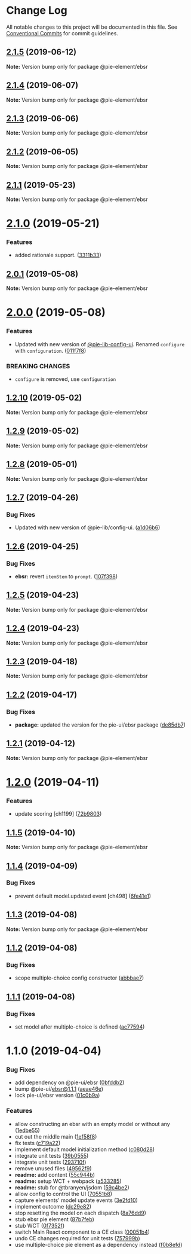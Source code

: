 # Change Log

All notable changes to this project will be documented in this file.
See [Conventional Commits](https://conventionalcommits.org) for commit guidelines.

## [2.1.5](https://github.com/pie-framework/pie-elements/compare/@pie-element/ebsr@2.1.4...@pie-element/ebsr@2.1.5) (2019-06-12)

**Note:** Version bump only for package @pie-element/ebsr





## [2.1.4](https://github.com/pie-framework/pie-elements/compare/@pie-element/ebsr@2.1.3...@pie-element/ebsr@2.1.4) (2019-06-07)

**Note:** Version bump only for package @pie-element/ebsr





## [2.1.3](https://github.com/pie-framework/pie-elements/compare/@pie-element/ebsr@2.1.2...@pie-element/ebsr@2.1.3) (2019-06-06)

**Note:** Version bump only for package @pie-element/ebsr





## [2.1.2](https://github.com/pie-framework/pie-elements/compare/@pie-element/ebsr@2.1.1...@pie-element/ebsr@2.1.2) (2019-06-05)

**Note:** Version bump only for package @pie-element/ebsr





## [2.1.1](https://github.com/pie-framework/pie-elements/compare/@pie-element/ebsr@2.1.0...@pie-element/ebsr@2.1.1) (2019-05-23)

**Note:** Version bump only for package @pie-element/ebsr





# [2.1.0](https://github.com/pie-framework/pie-elements/compare/@pie-element/ebsr@2.0.1...@pie-element/ebsr@2.1.0) (2019-05-21)


### Features

* added rationale support. ([3311b33](https://github.com/pie-framework/pie-elements/commit/3311b33))





## [2.0.1](https://github.com/pie-framework/pie-elements/compare/@pie-element/ebsr@2.0.0...@pie-element/ebsr@2.0.1) (2019-05-08)

**Note:** Version bump only for package @pie-element/ebsr





# [2.0.0](https://github.com/pie-framework/pie-elements/compare/@pie-element/ebsr@1.2.10...@pie-element/ebsr@2.0.0) (2019-05-08)


### Features

* Updated with new version of [@pie-lib-config-ui](https://github.com/pie-lib-config-ui). Renamed `configure` with `configuration`. ([011f7f8](https://github.com/pie-framework/pie-elements/commit/011f7f8))


### BREAKING CHANGES

* `configure` is removed, use `configuration`





## [1.2.10](https://github.com/pie-framework/pie-elements/compare/@pie-element/ebsr@1.2.9...@pie-element/ebsr@1.2.10) (2019-05-02)

**Note:** Version bump only for package @pie-element/ebsr





## [1.2.9](https://github.com/pie-framework/pie-elements/compare/@pie-element/ebsr@1.2.8...@pie-element/ebsr@1.2.9) (2019-05-02)

**Note:** Version bump only for package @pie-element/ebsr





## [1.2.8](https://github.com/pie-framework/pie-elements/compare/@pie-element/ebsr@1.2.7...@pie-element/ebsr@1.2.8) (2019-05-01)

**Note:** Version bump only for package @pie-element/ebsr





## [1.2.7](https://github.com/pie-framework/pie-elements/compare/@pie-element/ebsr@1.2.6...@pie-element/ebsr@1.2.7) (2019-04-26)


### Bug Fixes

* Updated with new version of @pie-lib/config-ui. ([a1d06b6](https://github.com/pie-framework/pie-elements/commit/a1d06b6))





## [1.2.6](https://github.com/pie-framework/pie-elements/compare/@pie-element/ebsr@1.2.5...@pie-element/ebsr@1.2.6) (2019-04-25)


### Bug Fixes

* **ebsr:** revert `itemStem` to `prompt`. ([107f398](https://github.com/pie-framework/pie-elements/commit/107f398))





## [1.2.5](https://github.com/pie-framework/pie-elements/compare/@pie-element/ebsr@1.2.4...@pie-element/ebsr@1.2.5) (2019-04-23)

**Note:** Version bump only for package @pie-element/ebsr





## [1.2.4](https://github.com/pie-framework/pie-elements/compare/@pie-element/ebsr@1.2.3...@pie-element/ebsr@1.2.4) (2019-04-23)

**Note:** Version bump only for package @pie-element/ebsr





## [1.2.3](https://github.com/pie-framework/pie-elements/compare/@pie-element/ebsr@1.2.2...@pie-element/ebsr@1.2.3) (2019-04-18)

**Note:** Version bump only for package @pie-element/ebsr





## [1.2.2](https://github.com/pie-framework/pie-elements/compare/@pie-element/ebsr@1.2.1...@pie-element/ebsr@1.2.2) (2019-04-17)


### Bug Fixes

* **package:** updated the version for the pie-ui/ebsr package ([de85db7](https://github.com/pie-framework/pie-elements/commit/de85db7))





## [1.2.1](https://github.com/pie-framework/pie-elements/compare/@pie-element/ebsr@1.2.0...@pie-element/ebsr@1.2.1) (2019-04-12)

**Note:** Version bump only for package @pie-element/ebsr





# [1.2.0](https://github.com/pie-framework/pie-elements/compare/@pie-element/ebsr@1.1.5...@pie-element/ebsr@1.2.0) (2019-04-11)


### Features

* update scoring [ch1199] ([72b9803](https://github.com/pie-framework/pie-elements/commit/72b9803))





## [1.1.5](https://github.com/pie-framework/pie-elements/compare/@pie-element/ebsr@1.1.4...@pie-element/ebsr@1.1.5) (2019-04-10)

**Note:** Version bump only for package @pie-element/ebsr





## [1.1.4](https://github.com/pie-framework/pie-elements/compare/@pie-element/ebsr@1.1.3...@pie-element/ebsr@1.1.4) (2019-04-09)


### Bug Fixes

* prevent default model.updated event [ch498] ([6fe41e1](https://github.com/pie-framework/pie-elements/commit/6fe41e1))





## [1.1.3](https://github.com/pie-framework/pie-elements/compare/@pie-element/ebsr@1.1.2...@pie-element/ebsr@1.1.3) (2019-04-08)

**Note:** Version bump only for package @pie-element/ebsr





## [1.1.2](https://github.com/pie-framework/pie-elements/compare/@pie-element/ebsr@1.1.1...@pie-element/ebsr@1.1.2) (2019-04-08)


### Bug Fixes

* scope multiple-choice config constructor ([abbbae7](https://github.com/pie-framework/pie-elements/commit/abbbae7))





## [1.1.1](https://github.com/pie-framework/pie-elements/compare/@pie-element/ebsr@1.1.0...@pie-element/ebsr@1.1.1) (2019-04-08)


### Bug Fixes

* set model after multiple-choice is defined ([ac77594](https://github.com/pie-framework/pie-elements/commit/ac77594))





# 1.1.0 (2019-04-04)


### Bug Fixes

* add dependency on @pie-ui/ebsr ([0bfddb2](https://github.com/pie-framework/pie-elements/commit/0bfddb2))
* bump @pie-ui/ebsr@1.1.1 ([aeae46e](https://github.com/pie-framework/pie-elements/commit/aeae46e))
* lock pie-ui/ebsr version ([01c0b9a](https://github.com/pie-framework/pie-elements/commit/01c0b9a))


### Features

* allow constructing an ebsr with an empty model or without any ([1edbe55](https://github.com/pie-framework/pie-elements/commit/1edbe55))
* cut out the middle main ([1ef58f8](https://github.com/pie-framework/pie-elements/commit/1ef58f8))
* fix tests ([c719a22](https://github.com/pie-framework/pie-elements/commit/c719a22))
* implement default model initialization method ([c080d28](https://github.com/pie-framework/pie-elements/commit/c080d28))
* integrate unit tests ([39b0555](https://github.com/pie-framework/pie-elements/commit/39b0555))
* integrate unit tests ([293710f](https://github.com/pie-framework/pie-elements/commit/293710f))
* remove unused files ([49562f9](https://github.com/pie-framework/pie-elements/commit/49562f9))
* **readme:** add content ([55c944b](https://github.com/pie-framework/pie-elements/commit/55c944b))
* **readme:** setup WCT + webpack ([a533285](https://github.com/pie-framework/pie-elements/commit/a533285))
* **readme:** stub for @tbranyen/jsdom ([59c4be2](https://github.com/pie-framework/pie-elements/commit/59c4be2))
* allow config to control the UI ([70551b8](https://github.com/pie-framework/pie-elements/commit/70551b8))
* capture elements' model update events ([3e2fd10](https://github.com/pie-framework/pie-elements/commit/3e2fd10))
* implement outcome ([dc29e82](https://github.com/pie-framework/pie-elements/commit/dc29e82))
* stop resetting the model on each dispatch ([8a76dd9](https://github.com/pie-framework/pie-elements/commit/8a76dd9))
* stub ebsr pie element ([87b7feb](https://github.com/pie-framework/pie-elements/commit/87b7feb))
* stub WCT ([0f7352f](https://github.com/pie-framework/pie-elements/commit/0f7352f))
* switch Main React component to a CE class ([00051b4](https://github.com/pie-framework/pie-elements/commit/00051b4))
* undo CE changes required for unit tests ([757999b](https://github.com/pie-framework/pie-elements/commit/757999b))
* use multiple-choice pie element as a dependency instead ([f0b8efd](https://github.com/pie-framework/pie-elements/commit/f0b8efd))
